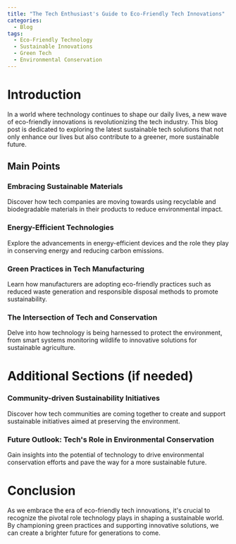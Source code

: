 ```yaml
---
title: "The Tech Enthusiast's Guide to Eco-Friendly Tech Innovations"
categories:
  - Blog
tags:
  - Eco-Friendly Technology
  - Sustainable Innovations
  - Green Tech
  - Environmental Conservation
---
```


# Introduction
In a world where technology continues to shape our daily lives, a new wave of eco-friendly innovations is revolutionizing the tech industry. This blog post is dedicated to exploring the latest sustainable tech solutions that not only enhance our lives but also contribute to a greener, more sustainable future.

## Main Points
### Embracing Sustainable Materials
Discover how tech companies are moving towards using recyclable and biodegradable materials in their products to reduce environmental impact.

### Energy-Efficient Technologies
Explore the advancements in energy-efficient devices and the role they play in conserving energy and reducing carbon emissions.

### Green Practices in Tech Manufacturing
Learn how manufacturers are adopting eco-friendly practices such as reduced waste generation and responsible disposal methods to promote sustainability.

### The Intersection of Tech and Conservation
Delve into how technology is being harnessed to protect the environment, from smart systems monitoring wildlife to innovative solutions for sustainable agriculture.

# Additional Sections (if needed)
### Community-driven Sustainability Initiatives
Discover how tech communities are coming together to create and support sustainable initiatives aimed at preserving the environment.

### Future Outlook: Tech's Role in Environmental Conservation
Gain insights into the potential of technology to drive environmental conservation efforts and pave the way for a more sustainable future.

# Conclusion
As we embrace the era of eco-friendly tech innovations, it's crucial to recognize the pivotal role technology plays in shaping a sustainable world. By championing green practices and supporting innovative solutions, we can create a brighter future for generations to come.